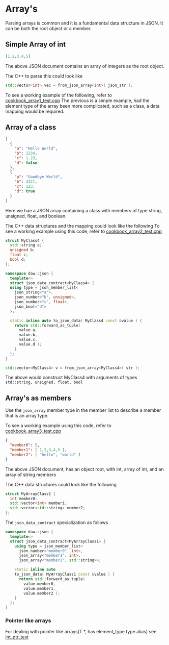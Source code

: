# Array's
Parsing arrays is common and it is a fundamental data structure in JSON.  It can be both the root object or a member.

## Simple Array of int
```json
[1,2,3,4,5]
```
The above JSON document contains an array of integers as the root object.


The C++ to parse this could look like
```c++
std::vector<int> vec = from_json_array<int>( json_str );
```
To see a working example of the following, refer to [cookbook_array1_test.cpp](https://raw.githubusercontent.com/beached/daw_json_link/release/tests/src/cookbook_array1_test.cpp) 
The previous is a simple example, had the element type of the array been more complicated, such as a class, a data mapping would be required.


## Array of a class

```json
[
  {
    "a": "Hello World", 
    "b": 1234, 
    "c": 1.23, 
    "d": false
  }, 
  {
    "a": "Goodbye World",
    "b": 4321,
    "c": 123,
    "d": true
  }
]
```

Here we hae a JSON array containing a class with members of type string, unsigned, float, and boolean.

The C++ data structures and the mapping could look like the following
To see a working example using this code, refer to [cookbook_array2_test.cpp](https://raw.githubusercontent.com/beached/daw_json_link/release/tests/src/cookbook_array2_test.cpp)

```c++
struct MyClass4 {
  std::string a;
  unsigned b;
  float c;
  bool d;
};

namespace daw::json {
  template<>
  struct json_data_contract<MyClass4> {
  using type = json_member_list<
    json_string<"a">, 
    json_number<"b", unsigned>,
    json_number<"c", float>, 
    json_bool<"d">
  >;

  static inline auto to_json_data( MyClass4 const &value ) {
    return std::forward_as_tuple( 
      value.a, 
      value.b, 
      value.c, 
      value.d );
    }
  };
} 

std::vector<MyClass4> v = from_json_array<MyClass4>( str );
```
The above would construct MyClass4 with arguments of types `std::string, unsigned, float, bool`

## Array's as members
Use the `json_array` member type in the member list to describe a member that is an array type.

To see a working example using this code, refer to [cookbook_array3_test.cpp](https://raw.githubusercontent.com/beached/daw_json_link/release/tests/src/cookbook_array3_test.cpp) 

```json
{
  "member0": 5,
  "member1": [ 1,2,3,4,5 ],
  "member2": [ "hello", "world" ]
}
```
The above JSON document, has an object root, with int, array of int, and an array of string members

The C++ data structures could look like the following

```c++
struct MyArrayClass1 {
  int member0;
  std::vector<int> member1;
  std::vector<std::string> member2;
};
```

The `json_data_contract` specialization as follows
```c++
namespace daw::json {
  template<>
  struct json_data_contract<MyArrayClass1> {
    using type = json_member_list<
      json_number<"member0", int>,
      json_array<"member1", int>,
      json_array<"member2", std::string>>;

    static inline auto
    to_json_data( MyArrayClass1 const &value ) {
      return std::forward_as_tuple( 
        value.member0, 
        value.member1,
        value.member2 );
    }
  };
}
```

### Pointer like arrays
For dealing with pointer like arrays(T *, has element_type type alias) see [int_ptr_test](https://raw.githubusercontent.com/beached/daw_json_link/release/tests/src/int_ptr_test.cpp)
